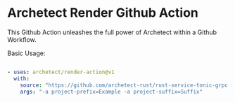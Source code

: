 # Archetect Render Github Action

This Github Action unleashes the full power of Archetect within a Github Workflow.

Basic Usage:

```yaml

- uses: archetect/render-action@v1
  with:
    source: "https://github.com/archetect-rust/rust-service-tonic-grpc.archetype.git"
    args: "-a project-prefix=Example -a project-suffix=Suffix"

```
